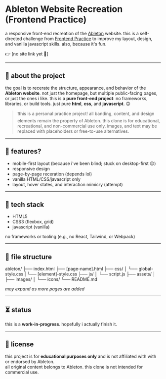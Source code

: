 # Ableton Website Recreation (Frontend Practice)

a responsive front-end recreation of the [Ableton](https://www.frontendpractice.com/projects/ableton) website. this is a self-directed challenge from [Frontend Practice](https://www.frontendpractice.com/projects/ableton) to improve my layout, design, and vanilla javascript skills. also, because it's fun.

👉 [no site link yet 🥹]

---

## 📌 about the project

the goal is to recerate the structure, appearance, and behavior of the **Ableton website**. not just the homepage, but multiple public-facing pages, or just the ones i like.
this is a **pure front-end project**: no frameworks, libraries, or build tools. just pure **html**, **css**, and **javascript**. 🙃

> ❗this is a personal practice project! all banding, content, and design elements remain the property of Ableton. this clone is for educational, recreational, and non-commercial use only.
> images, and text may be replaced with placeholders or free-to-use alternatives.

---

## 🍮 features?

- mobile-first layout (because i've been blind; stuck on desktop-first 😔)
- responsive design
- page-by-page receration (depends lol)
- vanilla HTML/CSS/javascript only
- layout, hover states, and interaction mimicry (attempt)

---

## 🔧 tech stack

- HTML5
- CSS3 (flexbox, grid)
- javascript (vanilla)

no frameworks or tooling (e.g., no React, Tailwind, or Webpack)

---

## 📂 file structure

ableton/
├── index.html
├── [page-name].html
├── css/
│ └── global-style.css
| └── [element]-style.css
├── js/
│ └── script.js
├── assets/
│ ├── images/
│ └── icons/
└── README.md

*may expand as more pages are added*

---

## ⏳ status

this is a **work-in-progress**. hopefully i actually finish it.

---

## 📝 license

this project is for **educational purposes only** and is not affiliated with with or endorsed by Ableton.  
all original content belongs to Ableton. this clone is not intended for commercial use.
